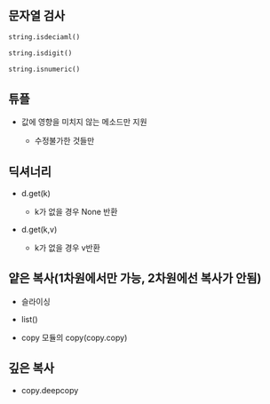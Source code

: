 ## 문자열 검사

```python
string.isdeciaml()

string.isdigit()

string.isnumeric()
```

## 튜플

- 값에 영향을 미치지 않는 메소드만 지원
  
  - 수정불가한 것들만

## 딕셔너리

- d.get(k) 
  
  - k가 없을 경우 None 반환

- d.get(k,v)
  
  - k가 없을 경우 v반환

## 얕은 복사(1차원에서만 가능, 2차원에선 복사가 안됨)

- 슬라이싱

- list()

- copy 모듈의 copy(copy.copy)

## 깊은 복사

- copy.deepcopy
